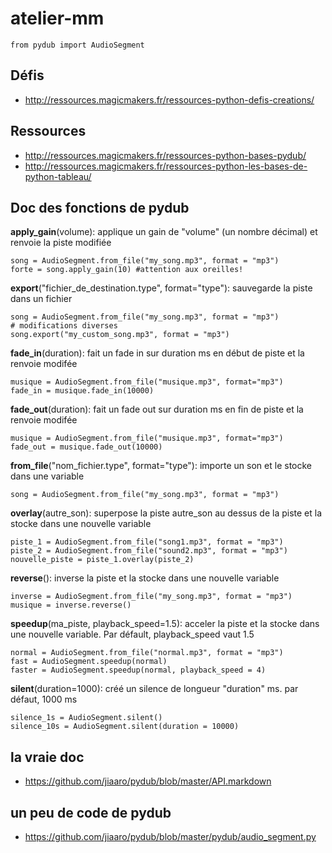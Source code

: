 # atelier-mm

```
from pydub import AudioSegment
```

## Défis
- http://ressources.magicmakers.fr/ressources-python-defis-creations/

## Ressources
- http://ressources.magicmakers.fr/ressources-python-bases-pydub/
- http://ressources.magicmakers.fr/ressources-python-les-bases-de-python-tableau/

## Doc des fonctions de pydub

**apply_gain**(volume): applique un gain de "volume" (un nombre décimal) et renvoie la piste modifiée
```
song = AudioSegment.from_file("my_song.mp3", format = "mp3")
forte = song.apply_gain(10) #attention aux oreilles!
```

**export**("fichier_de_destination.type", format="type"): sauvegarde la piste dans un fichier
```
song = AudioSegment.from_file("my_song.mp3", format = "mp3")
# modifications diverses
song.export("my_custom_song.mp3", format = "mp3")
```

**fade_in**(duration): fait un fade in sur duration ms en début de piste et la renvoie modifée
```
musique = AudioSegment.from_file("musique.mp3", format="mp3")
fade_in = musique.fade_in(10000)
```

**fade_out**(duration): fait un fade out sur duration ms en fin de piste et la renvoie modifée
```
musique = AudioSegment.from_file("musique.mp3", format="mp3")
fade_out = musique.fade_out(10000)
```

**from_file**("nom_fichier.type", format="type"): importe un son et le stocke dans une variable
```
song = AudioSegment.from_file("my_song.mp3", format = "mp3")
```

**overlay**(autre_son): superpose la piste autre_son au dessus de la piste et la stocke dans une nouvelle variable
```
piste_1 = AudioSegment.from_file("song1.mp3", format = "mp3")
piste_2 = AudioSegment.from_file("sound2.mp3", format = "mp3")
nouvelle_piste = piste_1.overlay(piste_2)
```

**reverse**(): inverse la piste et la stocke dans une nouvelle variable
```
inverse = AudioSegment.from_file("my_song.mp3", format = "mp3")
musique = inverse.reverse()
```

**speedup**(ma_piste, playback_speed=1.5): acceler la piste et la stocke dans une nouvelle variable. Par défault, playback_speed vaut 1.5
```
normal = AudioSegment.from_file("normal.mp3", format = "mp3")
fast = AudioSegment.speedup(normal)
faster = AudioSegment.speedup(normal, playback_speed = 4)
```

**silent**(duration=1000): créé un silence de longueur "duration" ms. par défaut, 1000 ms
```
silence_1s = AudioSegment.silent()
silence_10s = AudioSegment.silent(duration = 10000)
```

## la vraie doc
- https://github.com/jiaaro/pydub/blob/master/API.markdown

## un peu de code de pydub
- https://github.com/jiaaro/pydub/blob/master/pydub/audio_segment.py
